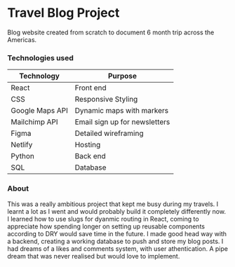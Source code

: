 # Travel Blog Project

Blog website created from scratch to document 6 month trip across the Americas. 

### Technologies used
| Technology        | Purpose                          |
|--------------------|----------------------------------|
| React             | Front end                       |
| CSS               | Responsive Styling              |
| Google Maps API   | Dynamic maps with markers       |
| Mailchimp API     | Email sign up for newsletters   |
| Figma             | Detailed wireframing            |
| Netlify           | Hosting                         |
| Python            | Back end                        |
| SQL               | Database                        |


### About
This was a really ambitious project that kept me busy during my travels. I learnt a lot as I went and would probably build it completely differently now.
I learned how to use slugs for dyanmic routing in React, coming to appreciate how spending longer on setting up reusable components according to DRY would save time in the future. 
I made good head way with a backend, creating a working database to push and store my blog posts. 
I had dreams of a likes and comments system, with user athentication. A pipe dream that was never realised but would love to implement. 
